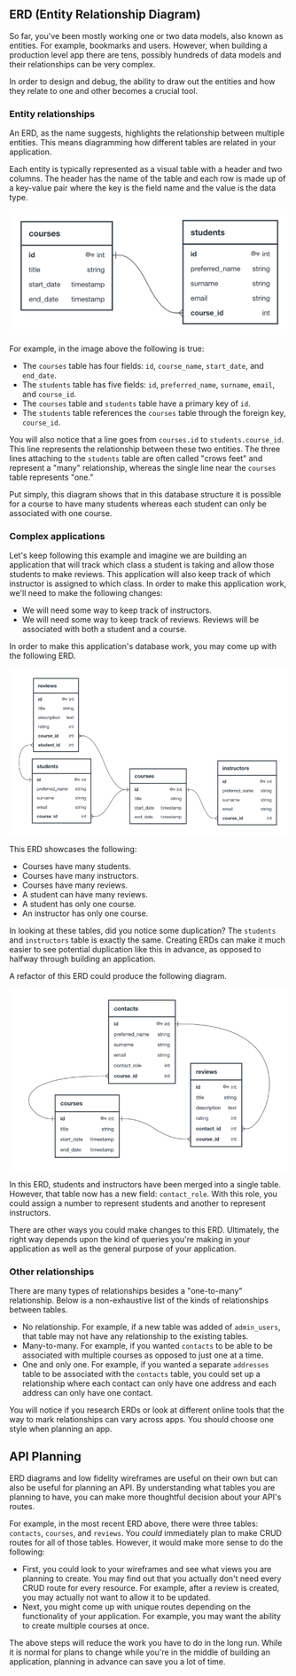 ## ERD (Entity Relationship Diagram)

So far, you've been mostly working one or two data models, also known as entities. For example, bookmarks and users. However, when building a production level app there are tens, possibly hundreds of data models and their relationships can be very complex.

In order to design and debug, the ability to draw out the entities and how they relate to one and other becomes a crucial tool.

### Entity relationships

An ERD, as the name suggests, highlights the relationship between multiple entities. This means diagramming how different tables are related in your application.

Each entity is typically represented as a visual table with a header and two columns. The header has the name of the table and each row is made up of a key-value pair where the key is the field name and the value is the data type.

![An example of a one-to-many relationship.](./assets/courses-students.png)

For example, in the image above the following is true:

- The `courses` table has four fields: `id`, `course_name`, `start_date`, and `end_date`.
- The `students` table has five fields: `id`, `preferred_name`, `surname`, `email`, and `course_id`.
- The `courses` table and `students` table have a primary key of `id`.
- The `students` table references the `courses` table through the foreign key, `course_id`.

You will also notice that a line goes from `courses.id` to `students.course_id`. This line represents the relationship between these two entities. The three lines attaching to the `students` table are often called "crows feet" and represent a "many" relationship, whereas the single line near the `courses` table represents "one."

Put simply, this diagram shows that in this database structure it is possible for a course to have many students whereas each student can only be associated with one course.

### Complex applications

Let's keep following this example and imagine we are building an application that will track which class a student is taking and allow those students to make reviews. This application will also keep track of which instructor is assigned to which class. In order to make this application work, we'll need to make the following changes:

- We will need some way to keep track of instructors.
- We will need some way to keep track of reviews. Reviews will be associated with both a student and a course.

In order to make this application's database work, you may come up with the following ERD.

![A more complex ERD.](./assets/complex-erd.png)

This ERD showcases the following:

- Courses have many students.
- Courses have many instructors.
- Courses have many reviews.
- A student can have many reviews.
- A student has only one course.
- An instructor has only one course.

In looking at these tables, did you notice some duplication? The `students` and `instructors` table is exactly the same. Creating ERDs can make it much easier to see potential duplication like this in advance, as opposed to halfway through building an application.

A refactor of this ERD could produce the following diagram.

![A simplified ERD.](./assets/simplified-erd.png)

In this ERD, students and instructors have been merged into a single table. However, that table now has a new field: `contact_role`. With this role, you could assign a number to represent students and another to represent instructors.

There are other ways you could make changes to this ERD. Ultimately, the right way depends upon the kind of queries you're making in your application as well as the general purpose of your application.

### Other relationships

There are many types of relationships besides a "one-to-many" relationship. Below is a non-exhaustive list of the kinds of relationships between tables.

- No relationship. For example, if a new table was added of `admin_users`, that table may not have any relationship to the existing tables.
- Many-to-many. For example, if you wanted `contacts` to be able to be associated with multiple courses as opposed to just one at a time.
- One and only one. For example, if you wanted a separate `addresses` table to be associated with the `contacts` table, you could set up a relationship where each contact can only have one address and each address can only have one contact.

You will notice if you research ERDs or look at different online tools that the way to mark relationships can vary across apps. You should choose one style when planning an app.

## API Planning

ERD diagrams and low fidelity wireframes are useful on their own but can also be useful for planning an API. By understanding what tables you are planning to have, you can make more thoughtful decision about your API's routes.

For example, in the most recent ERD above, there were three tables: `contacts`, `courses`, and `reviews`. You _could_ immediately plan to make CRUD routes for all of those tables. However, it would make more sense to do the following:

- First, you could look to your wireframes and see what views you are planning to create. You may find out that you actually don't need every CRUD route for every resource. For example, after a review is created, you may actually not want to allow it to be updated.
- Next, you might come up with unique routes depending on the functionality of your application. For example, you may want the ability to create multiple courses at once.

The above steps will reduce the work you have to do in the long run. While it is normal for plans to change while you're in the middle of building an application, planning in advance can save you a lot of time.
